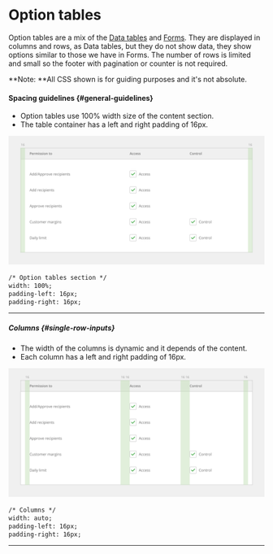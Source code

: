 # Option tables

Option tables are a mix of the [Data tables](/organisms/data-tables.md) and [Forms](/organisms/forms.md). They are displayed in columns and rows, as Data tables, but they do not show data, they show options similar to those we have in Forms. The number of rows is limited and small so the footer with pagination or counter is not required.

**Note: **All CSS shown is for guiding purposes and it's not absolute.

#### Spacing guidelines {#general-guidelines}

* Option tables use 100% width size of the content section.
* The table container has a left and right padding of 16px.

![](/assets/organisms/option-tables-spacing.png)

```
/* Option tables section */
width: 100%;
padding-left: 16px;
padding-right: 16px;
```

---

##### Columns {#single-row-inputs}

* The width of the columns is dynamic and it depends of the content.
* Each column has a left and right padding of 16px.

![](/assets/organisms/option-tables-column-spacing.png)

```
/* Columns */
width: auto;
padding-left: 16px;
padding-right: 16px;
```

---

